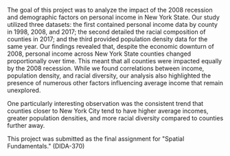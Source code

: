 The goal of this project was to analyze the impact of the 2008 recession and demographic factors on personal income in New York State. Our study utilized three datasets: the first contained personal income data by county in 1998, 2008, and 2017; the second detailed the racial composition of counties in 2017; and the third provided population density data for the same year. Our findings revealed that, despite the economic downturn of 2008, personal income across New York State counties changed proportionally over time. This meant that all counties were impacted equally by the 2008 recession. While we found correlations between income, population density, and racial diversity, our analysis also highlighted the presence of numerous other factors influencing average income that remain unexplored.

One particularly interesting observation was the consistent trend that counties closer to New York City tend to have higher average incomes, greater population densities, and more racial diversity compared to counties further away.

This project was submitted as the final assignment for "Spatial Fundamentals." (DIDA-370)

